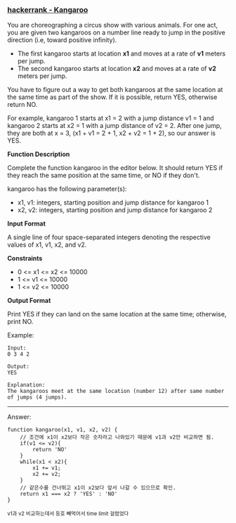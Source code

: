 ### [hackerrank - Kangaroo](https://www.hackerrank.com/challenges/kangaroo/problem)

You are choreographing a circus show with various animals. For one act, you are given two kangaroos on a number line ready to jump in the positive direction (i.e, toward positive infinity).

* The first kangaroo starts at location __x1__ and moves at a rate of __v1__ meters per jump.
* The second kangaroo starts at location __x2__ and moves at a rate of __v2__ meters per jump.

You have to figure out a way to get both kangaroos at the same location at the same time as part of the show. If it is possible, return YES, otherwise return NO.

For example, kangaroo 1 starts at x1 = 2 with a jump distance v1 = 1 and kangaroo 2 starts at x2 = 1 with a jump distance of v2 = 2. After one jump, they are both at x = 3, (x1 + v1 = 2 + 1, x2 + v2 = 1 + 2), so our answer is YES.


**Function Description**

Complete the function kangaroo in the editor below. It should return YES if they reach the same position at the same time, or NO if they don't.

kangaroo has the following parameter(s):

* x1, v1: integers, starting position and jump distance for kangaroo 1
* x2, v2: integers, starting position and jump distance for kangaroo 2


**Input Format**

A single line of four space-separated integers denoting the respective values of x1, v1, x2, and v2.


**Constraints**

* 0 <= x1 <= x2 <= 10000
* 1 <= v1 <= 10000
* 1 <= v2 <= 10000


**Output Format**

Print YES if they can land on the same location at the same time; otherwise, print NO.


Example: 
```
Input: 
0 3 4 2

Output: 
YES

Explanation:
The kangaroos meet at the same location (number 12) after same number of jumps (4 jumps).
```

---

Answer:
```
function kangaroo(x1, v1, x2, v2) {
    // 조건에 x1이 x2보다 작은 숫자라고 나와있기 때문에 v1과 v2만 비교하면 됨.
    if(v1 <= v2){
        return 'NO'
    }
    while(x1 < x2){
        x1 += v1;
        x2 += v2;
    }
    // 같은수를 건너뛰고 x1이 x2보다 앞서 나갈 수 있으므로 확인.
    return x1 === x2 ? 'YES' : 'NO'
}
```

<sub>v1과 v2 비교하는데서 등호 빼먹어서 time limit 걸렸었다</sub>
